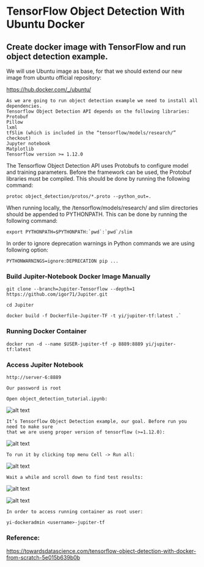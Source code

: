 # TensorFlow Object Detection With Ubuntu Docker

## Create docker image with TensorFlow and run object detection example.

We will use Ubuntu image as base, for that we should extend our new image from ubuntu official repository:

https://hub.docker.com/_/ubuntu/

```
As we are going to run object detection example we need to install all dependencies. 
Tensorflow Object Detection API depends on the following libraries:
Protobuf
Pillow
lxml
tfSlim (which is included in the “tensorflow/models/research/” checkout)
Jupyter notebook
Matplotlib
Tensorflow version >= 1.12.0
```

The Tensorflow Object Detection API uses Protobufs to configure model and training parameters. Before the framework can be used, the Protobuf libraries must be compiled. This should be done by running the following command:

`protoc object_detection/protos/*.proto --python_out=.`

When running locally, the /tensorflow/models/research/ and slim directories should be appended to PYTHONPATH. This can be done by running the following command:
```
export PYTHONPATH=$PYTHONPATH:`pwd`:`pwd`/slim
```

In order to ignore deprecation warnings in Python commands we are using following option:

`PYTHONWARNINGS=ignore:DEPRECATION pip ...`


### Build Jupiter-Notebook Docker Image Manually
```
git clone --branch=Jupiter-Tensorflow --depth=1 https://github.com/igor71/Jupiter.git

cd Jupiter

docker build -f Dockerfile-Jupiter-TF -t yi/jupiter-tf:latest .`
```

### Running Docker Container
```
docker run -d --name $USER-jupiter-tf -p 8889:8889 yi/jupiter-tf:latest
```

### Access Jupiter Notebook
```
http://server-6:8889

Our password is root

Open object_detection_tutorial.ipynb:
```

![alt text](https://miro.medium.com/max/3275/1*XZylTf7T7BAnwbwRWioMfA.png)

```
It’s Tensorflow Object Detection example, our goal. Before run you need to make sure
that we are useng proper version of tensorflow (>=1.12.0):
```

![alt text](https://miro.medium.com/max/3275/1*aZ5ovAHAuuvj2r-kIcvaKw.png)

```
To run it by clicking top menu Cell -> Run all:
```

![alt text](https://miro.medium.com/max/3275/1*vTgUdfXqWq6yUyW1jdbxxQ.png)

```
Wait a while and scroll down to find test results:
```
![alt text](https://miro.medium.com/max/3275/1*cYQQ_X8mvDb__tAXTT97tQ.png)

![alt text](https://miro.medium.com/max/3275/1*0YEC6XaLNY9mA9Kj413f0g.png)

```
In order to access running container as root user:

yi-dockeradmin <username>-jupiter-tf
```

### Reference:
https://towardsdatascience.com/tensorflow-object-detection-with-docker-from-scratch-5e015b639b0b
